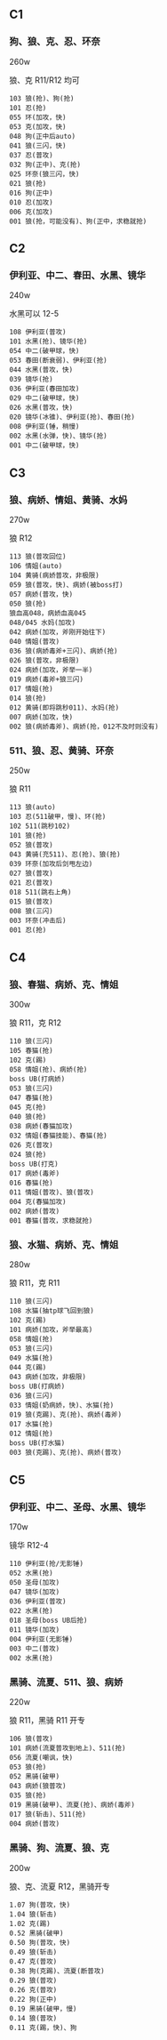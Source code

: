 ## C1

### 狗、狼、克、忍、环奈

260w

狼、克 R11/R12 均可

```
103 狼(抢)、狗(抢)
101 忍(抢)
055 环(加攻，快)
053 克(加攻，快)
048 狗(正中后auto)
041 狼(三闪，快)
037 忍(普攻)
032 狗(正中)、克(抢)
025 环奈(狼三闪，快)
021 狼(抢)
016 狗(正中)
010 忍(加攻)
006 克(加攻)
001 狼(抢，可能没有)、狗(正中，求稳就抢)
```

## C2

### 伊利亚、中二、春田、水黑、镜华

240w

水黑可以 12-5

```
108 伊利亚(普攻)
101 水黑(抢)、镜华(抢)
054 中二(破甲球，快)
053 春田(断衰弱)、伊利亚(抢)
044 水黑(普攻，快)
039 镜华(抢)
036 伊利亚(春田加攻)
029 中二(破甲球，快)
026 水黑(普攻，快)
020 镜华(冰锥)、伊利亚(抢)、春田(抢)
008 伊利亚(锤，稍慢)
002 水黑(水弹，快)、镜华(抢)
001 中二(破甲球，快)
```

## C3

### 狼、病娇、情姐、黄骑、水妈

270w

狼 R12

```
113 狼(普攻回位)
106 情姐(auto)
104 黄骑(病娇普攻，非极限)
059 狼(普攻，快)、病娇(被boss打)
057 病娇(普攻，快)
050 狼(抢)
狼血高048，病娇血高045
048/045 水妈(加攻)
042 病娇(加攻，斧刚开始往下)
040 情姐(普攻)
036 狼(病娇毒斧+三闪)、病娇(抢)
026 狼(普攻，非极限)
024 病娇(加攻，斧举一半)
019 病娇(毒斧+狼三闪)
017 情姐(抢)
014 狼(抢)
012 黄骑(即将跳秒011)、水妈(抢)
007 病娇(加攻，快)
002 狼(病娇毒斧)、病娇(抢，012不及时则没有)
```

### 511、狼、忍、黄骑、环奈

250w

狼 R11

```
113 狼(auto)
103 忍(511破甲，慢)、环(抢)
102 511(跳秒102)
101 狼(抢)
052 狼(普攻)
043 黄骑(充511)、忍(抢)、狼(抢)
039 环奈(加攻后剑甩左边)
027 狼(普攻)
021 忍(普攻)
018 511(跳右上角)
015 狼(普攻)
008 狼(三闪)
003 环奈(冲击后)
001 忍(抢)
```

## C4

### 狼、春猫、病娇、克、情姐

300w

狼 R11，克 R12

```
110 狼(三闪)
105 春猫(抢)
102 克(踢)
058 情姐(抢)、病娇(抢)
boss UB(打病娇)
053 狼(三闪)
047 春猫(抢)
045 克(抢)
040 狼(抢)
038 病娇(春猫加攻)
032 情姐(春猫技能)、春猫(抢)
026 克(普攻)
024 狼(抢)
boss UB(打克)
017 病娇(毒斧)
016 春猫(抢)
011 情姐(普攻)、狼(普攻)
004 克(春猫加攻)
002 病娇(普攻)
001 春猫(普攻，求稳就抢)
```

### 狼、水猫、病娇、克、情姐

280w

狼 R11，克 R11

```
110 狼(三闪)
108 水猫(抽tp球飞回到狼)
102 克(踢)
101 病娇(加攻，斧举最高)
058 情姐(抢)
053 狼(三闪)
049 水猫(抢)
044 克(踢)
043 病娇(加攻，非极限)
boss UB(打病娇)
036 狼(三闪)
033 情姐(奶病娇，快)、水猫(抢)
019 狼(克踢)、克(抢)、病娇(毒斧)
017 水猫(抢)
012 情姐(抢)
boss UB(打水猫)
003 狼(克踢)、克(抢)、病娇(普攻)
```

## C5

### 伊利亚、中二、圣母、水黑、镜华

170w

镜华 R12-4

```
110 伊利亚(抢/无影锤)
052 水黑(抢)
050 圣母(加攻)
047 镜华(加攻)
036 伊利亚(普攻)
022 水黑(抢)
018 圣母(boss UB后抢)
011 镜华(加攻)
004 伊利亚(无影锤)
003 中二(普攻)
002 水黑(抢)
```

### 黑骑、流夏、511、狼、病娇

220w

狼 R11，黑骑 R11 开专

```
106 狼(普攻)
101 病娇(流夏普攻到地上)、511(抢)
056 流夏(嘲讽，快)
053 狼(抢)
052 黑骑(破甲)
043 病娇(狼普攻)
035 狼(抢)
019 黑骑(破甲)、流夏(抢)、病娇(毒斧)
017 狼(斩击)、511(抢)
004 病娇(普攻)
```

### 黑骑、狗、流夏、狼、克

200w

狼、克、流夏 R12，黑骑开专

```
1.07 狗(普攻，快)
1.04 狼(斩击)
1.02 克(踢)
0.52 黑骑(破甲)
0.50 狗(普攻，快)
0.49 狼(斩击)
0.47 克(普攻)
0.38 狗(克踢)、流夏(断普攻)
0.29 狼(普攻)
0.26 克(普攻)
0.22 狗(正中)
0.19 黑骑(破甲，慢)
0.14 狼(普攻)
0.11 克(踢，快)、狗
```
